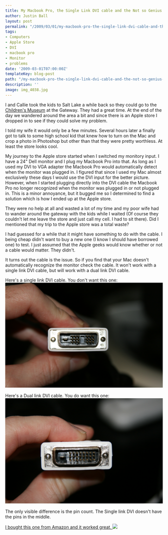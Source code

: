 ```yaml
---
title: My Macbook Pro, the Single Link DVI cable and the Not so Genius Apple Bar
author: Justin Ball
layout: post
permalink: "/2009/03/01/my-macbook-pro-the-single-link-dvi-cable-and-the-not-so-genius-apple-bar/"
tags:
- Computers
- Apple Store
- DVI
- macbook pro
- Monitor
- problems
date: '2009-03-01T07:00:00Z'
templateKey: blog-post
path: "/my-macbook-pro-the-single-link-dvi-cable-and-the-not-so-genius-apple-bar"
description: ''
image: img_4038.jpg
---
```


I and Callie took the kids to Salt Lake a while back so they could go to the [Children's Museum][1] at the Gateway. They had a great time. At the end of the day we wandered around the area a bit and since there is an Apple store I dropped in to see if they could solve my problem.

 [1]: http://www.discoverygateway.org/

I told my wife it would only be a few minutes. Several hours later a finally got to talk to some high school kid that knew how to turn on the Mac and crop a photo in Photoshop but other than that they were pretty worthless. At least the store looks cool.

My journey to the Apple store started when I switched my monitory input. I have a 24" Dell monitor and I plug my Macbook Pro into that. As long as I used my DVI to VGA adapter the Macbook Pro would automatically detect when the monitor was plugged in. I figured that since I used my Mac almost exclusively these days I would use the DVI input for the better picture. However, when I started plugging directly into the DVI cable the Macbook Pro no longer recognized when the monitor was plugged in or not plugged in. This is a minor annoyance, but it bugged me so I determined to find a solution which is how I ended up at the Apple store.

They were no help at all and wasted a lot of my time and my poor wife had to wander around the gateway with the kids while I waited (Of course they couldn't let me leave the store and just call my cell. I had to sit there). Did I mentioned that my trip to the Apple store was a total waste?

I had guessed for a while that it might have something to do with the cable. I being cheap didn't want to buy a new one (I know I should have borrowed one) to test. I just assumed that the Apple geeks would know whether or not a cable would matter. They didn't.

It turns out the cable is the issue. So if you find that your Mac doesn't automatically recognize the monitor check the cable. It won't work with a single link DVI cable, but will work with a dual link DVI cable.

Here's a single link DVI cable. You don't want this one:
![Single Link DVI cable][2]

 [2]: img_4038.jpg "Single Link DVI cable"

Here's a Dual link DVI cable. You do want this one:
![Dual Link DVI Cable][3]

 [3]: img_4036.jpg "Dual Link DVI Cable"

The only visible difference is the pin count. The Single link DVI doesn't have the pins in the middle.

[I bought this one from Amazon and it worked great. ][4]![][5]

 [4]: http://www.amazon.com/gp/product/B0000X0VCY?ie=UTF8&tag=jusbal-20&linkCode=as2&camp=1789&creative=390957&creativeASIN=B0000X0VCY
 [5]: http://www.assoc-amazon.com/e/ir?t=jusbal-20&l=as2&o=1&a=B0000X0VCY
